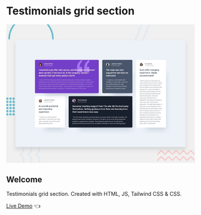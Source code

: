 # Testimonials grid section

![Design preview for Testimonials grid section](./design/desktop-preview.jpg)

## Welcome 

Testimonials grid section. Created with HTML, JS, Tailwind CSS &amp; CSS.

[Live Demo](https://dmitriy24s.github.io/testimonials-grid-section/) 👈
